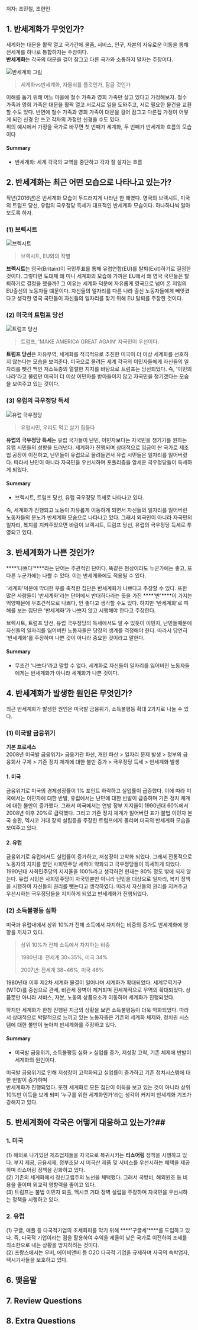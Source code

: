 저자: 조민철, 조현인

## 1. 반세계화가 무엇인가? ##
세계화는 대문을 활짝 열고 국가간에 물품, 서비스, 인구, 자본의 자유로운 이동을 통해 전세계를 하나로 통합하자는 주장이다.  
 **반세계화**는 각국의 대문을 걸어 잠그고 다른 국가와 소통하지 말자는 주장이다.


![반세계화 그림]( http://postfiles12.naver.net/MjAxNzAxMDlfNzEg/MDAxNDgzOTQwOTYzMjQ4.7qEienbhs-nTYDhR_WX3NdnjKm1_KTkKr6vaLJiJ1A4g.pkGBqS5pQG5DuZsfTOfAyNBbwBb6oO9FNa3G9i-Y3bYg.JPEG.my5570/%EB%B0%98%EC%84%B8%EA%B3%84%ED%99%94_%EA%B7%B8%EB%A6%BC.jpg?type=w2)
 
> 세계화vs반세계화, 자물쇠를 풀것인가, 잠글 것인가



이해를 돕기 위해 어느 마을에 철수 가족과 영희 가족만 살고 있다고 가정해보자. 철수 가족과 영희 가족은  대문을 활짝 열고 서로서로 일을 도와주고, 서로 필요한 물건을 교환할 수도 있다. 반면에 철수 가족과 영희 가족이 대문을 걸어 잠그고 다른집 가정이 어떻게 되던 신경 안 쓰고 각자의 가정만 신경쓸 수도 있다.  
위의 예시에서 가정을 국가로 바꾸면 첫 번째가 세계화, 두 번째가 반세계화 흐름의 모습이다

#### Summary ####
+ 반세계화: 세계 각국의 교역을 중단하고 각자 잘 살자는 흐름


## 2. 반세계화는 최근 어떤 모습으로 나타나고 있는가?  ##
작년(2016년)은 반세계화 모습이 두드러지게 나타난 한 해였다. 영국의 브렉시트, 미국의 트럼프 당선, 유럽의 극우정당 득세가 대표적인 반세계화 모습이다. 하나하나씩 알아보도록 하자.

### (1) 브렉시트 ###
![브렉시트](http://postfiles8.naver.net/MjAxNzAxMDlfNjAg/MDAxNDgzOTQzNzM2NDQy.bTzVBbPMJ9kVcDauA4-VeP35zsE1TzUzo6oQ98MNk5Qg.rflYY0YoVTWd9ze_ON80RqOLRsjCfWogUoZrlRQjTd0g.JPEG.my5570/%EB%B8%8C%EB%A0%89%EC%8B%9C%ED%8A%B8_%EA%B7%B8%EB%A6%BC.jpg?type=w2)
> 브렉시트, EU와의 작별

****브렉시트****는 영국(Britain)이 국민투표를 통해 유럽연합(EU)를 탈퇴(Exit)하기로 결정한 것이다. 그렇다면 도대체 왜 미니 세계화의 모습에 가까운 EU에서 왜 영국 국민들은 탈퇴하기로 결정을 했을까? 그 이유는 세계화 덕분에 자유롭게 영국으로 넘어 온 저임의 EU출신의 노동자들 떄문이다. 자신들의 일자리를 다른 나라 출신 노동자들에게 빼앗겼다고 생각한 영국 국민들이 자신들의 일자리를 찾기 위해 EU 탈퇴를 주장한 것이다.

### (2) 미국의 트럼프 당선 ###
![트럼프 당선](http://postfiles13.naver.net/MjAxNzAxMDlfODAg/MDAxNDgzOTQzNzM2NjU1.JV_dzBYZPkg7fFJ6p1eX07uFj-fNHYhd3y0QXcJEJCEg.4p8ymoCxslyQsSZs3laOGA34e7vmoNcAkWArZpWjfBIg.JPEG.my5570/%ED%8A%B8%EB%9F%BC%ED%94%84_%EA%B7%B8%EB%A6%BC.jpg?type=w2)
> 트럼프, 'MAKE AMERICA GREAT AGAIN' 자국민이 우선이다.

****트럼프 당선****은 자유무역, 세계화를 적극적으로 추진한 미국이 더 이상 세계화를 선호하지 않는다는 모습을 보여준다. 미국으로 몰려든 세계 각국의 이민자들에게 자신들의 일자리를 뺏긴 백인 저소득층의 열렬한 지지를 바탕으로 트럼프는 당선되었다. 즉, '이민의 나라'라고 불렸던 미국이 더 이상 이민자를 받아들이지 않고 자국민을 챙기겠다는 모습을 보여주고 있는 것이다.

### (3) 유럽의 극우정당 득세 ###
![유럽 극우정당](http://postfiles8.naver.net/MjAxNzAxMDlfMTk5/MDAxNDgzOTQzNzM2MzIy.Od_0umG5JxBCEqv-nZ8BH9FufiAthVtGiRQqNRK-GJ0g.vxbIAa4g77oK89Qkh7sgnQJlKLWEkoRGROwu6y7zyLAg.JPEG.my5570/%EA%B7%B9%EC%9A%B0%EC%A0%95%EB%8B%B9_%EC%9D%B4%EB%AF%B8%EC%A7%80.jpg?type=w2)
> 유럽시민, 우리도 먹고 살기 힘들다


****유럽의 극우정당 득세****는 유럽 국가들이 난민, 이민자보다는 자국민을 챙기기를 원하는 유럽 시민들의 성향을 드러낸다. 세계화가 진행되며 상대적으로 임금이 싼 국가로 제조업 공장이 이전하고, 난민들이 유럽으로 몰려들면서 유럽 시민들은 일자리를 잃어버렸다. 따라서 난민이 아니라 자국민을 우선시하며 포퓰리즘을 앞세운 극우정당들이 득세하게 되었다.

#### Summary ####
+ 브렉시트, 트럼프 당선, 유럽 극우정당 득세로 나타나고 있다.  

즉, 세계화가 진행되고 노동이 자유롭게 이동하게 되면서 자신들의 일자리를 잃어버린 노동자들의 분노가 반세계화 모습으로 나타나고 있다. 그래서 외국인이 아니라 자국민의 일자리, 복지를 지켜주었으면 바람이 브렉시트, 트럼프 당선, 유럽의 극우정당 득세로 투영되고 있다.  
 

## 3. 반세계화가 나쁜 것인가?  ##
****'나쁘다'****라는 단어는 주관적인 단어다. 똑같은 현상이라도 누군가에는 좋고, 또 다른 누군가에는 나쁠 수 있다. 이는 반세계화에도 적용될 수 있다.
  
'세계화'덕분에 막대한 부를 축적한 집단은 반세계화가 나쁘다고 주장할 수 있다. 또한 많은 사람들이 '반세계화'라는 단어에서 반대하다라는 뜻을 가진 ****'반'****이 가지는 억양때문에 무조건적으로 나쁘다, 안 좋다고 생각할 수도 있다. 하지만 '반세계화'로 피해를 보는 집단은 '반세계화'가 나쁘지 않고 시행해야 한다고 주장한다.
 
브렉시트, 트럼프 당선, 유럽 극우정당의 득세에서도 알 수 있듯이 이민자, 난민들때문에 자신들의 일자리를 잃어버린 노동자들은 당장의 생계를 걱정해야 한다. 따라서 당연히 '반세계화'를 주장하며 나쁜 것이 아니라 중요한 것이라고 말한다. 

#### Summary ####
+ 무조건 '나쁘다'라고 말할 수 없다. 세계화로 자신들이 일자리를 잃어버린 노동자들에게는 반세계화가 아니라 세계화가 나쁜 것이다.
  

## 4. 반세계화가 발생한 원인은 무엇인가?  ##
최근 반세계화가 발생한 원인은 미국발 금융위기, 소득불평등 확대 2가지로 나눌 수 있다.
### (1) 미국발 금융위기  ###
****기본 프로세스****  
2008년 미국발 금융위기> 금융기관 파산, 개인 파산 > 일자리 문제 발생 > 정부의 금융회사 구제 > 기존 정치 체계에 대한 불만 증가 > 극우정당 득세 > 반세계화 발생

#### 1. 미국  ####

금융위기로 미국의 경제성장률이 1% 포인트 하락하고 실업률이 급증했다. 이에 따라 미국에서는 이민자에 대한 반발, 유럽에서는 난민에 대한 반발이 급증하며 기존 정치 체계에 대한 불만이 증가했다. 그래서 미국에서는 연방 정부 지지율이 1990년대 60%에서 2008년 이후 20%로 급락했다. 그리고 기존 정치 체계가 잃어버린 표가 불법 이민자 본국 송환, 멕시코 거대 장벽 설립등을 주장한 트럼프에게 몰리며 미국의 반세계화 모습을 보여주고 있다. 

#### 2. 유럽 ####

금융위기로 유럽에서도 실업률이 증가하고, 저성장이 고착화 되었다. 그래서 전통적으로 노동자의 지지를 받던 사회민주당 세력이 약화되고 극우정당들이 득세하게 되었다. 1990년대 사회민주당의 지지율을 100%라고 생각하면 현재는 80% 정도 밖에 되지 않는다. 유럽 시민은 사회민주당이 자국민뿐만 아니라 난민을 대상으로 일자리, 복지 정책을 시행하여 자신들의 권리를 뺏는다고 생각하였다. 따라서 자신들의 권리를 지켜주고 우선시하는 극우정당들을 지지하게 되었고 반세계화가 진행되었다.

### (2) 소득불평등 심화  ###

미국과 유럽내에서 상위 10%가 전체 소득에서 차지하는 비중의 증가도 반세계화에 영향을 끼치고 있다.


> 상위 10%가 전체 소득에서 차지하는 비중
> 
> 1980년대: 전세계 30~35%, 미국 34%
> 
> 2007년:  전세계 38~46%, 미국 46%


1980년대 이후 제2차 세계화 물결이 일어나며 세계화가 확대되었다. 세계무역기구(WTO)를 중심으로 관세, 비관세 장벽이 제거되며 전세계적으로 무역의 확대되었다. 상품뿐만 아니라 서비스, 자본, 노동의 상품요소가 이동하며 세계화가 진행되었다.  

하지만 세계화가 한창 진행된 지금의 상황을 보면 소득불평등이 더욱 악화되었다. 따라서 상대적으로 박탈적으로 느끼고 있는 노동자층은 기존의 세계화 체제와, 정치권 시스템에 대한 불만이 높아져 반세계화를 주장하고 있다.

#### Summary ####

+ 미국발 금융위기, 소득불평등 심화 > 실업률 증가, 저성장 고착, 기존 체제에 반발이 세계화의 원인이다.

미국발 금융위기로 인해 저성장이 고착화되고 실업률이 증가하고 기존 정치시스템에 대한 반발이 증가하며  
반세계화가 진행되었다.  또한 세계화로 모든 집단이 이득을 보고 있는 것이 아니라 상위 10%만 이득을 보게 되며 '누구를 위한 세계화인가'라는 생각이 커지며 반세계화 기조가 강해지고 있다.

## 5. 반세계화에 각국은 어떻게 대응하고 있는가?##

### 1. 미국  ###
(1) 해외로 나가있던 제조업체들을 자국으로 복귀시키는 ****리쇼어링**** 정책을 시행하고 있다. 부지 제공, 금융세제, 정부조달 시 미국산 제품 및 서비스를 우선시하는 혜택을 제공하며 리쇼어링 정책을 강화하고 있다.  
(2) 기존의 세계화에서 정신고립주의 노선을 체택했다. 그래서 국방비, 해외원조 등 비용을 줄이며 외교적 영향력을 줄이고 있다.  
(3) 트럼프는 불법 이민자 퇴출, 멕시코 거대 장벽 설립을 주장하며 자국민을 우선시하는 정책을 시행하고 있다.

### 2. 유럽  ###
(1) 구글, 애플 등 다국적기업의 조세회피를 막기 위해 ****'구글세'****를 도입하고 있다. 즉, 다국적 기업이라는 점을 활용하여 수익을 세율이 낮은 국가로 이전하여 조세를 최소한으로 내는 상황을 방지하려는 것이다.  
(2) 프랑스에서는 우버, 에어비앤비 등 O2O 다국적 기업을 규제하며 자국의 숙박업자, 택시기사들을 보호하고 있다. 


## 6. 맺음말 ##

## 7. Review Questions ##

## 8. Extra Questions ##